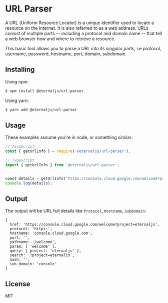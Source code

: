 # URL Parser

A URL (Uniform Resource Locator) is a unique identifier used to locate a resource on the Internet. It is also referred to as a web address. URLs consist of multiple parts -- including a protocol and domain name -- that tell a web browser how and where to retrieve a resource.

This basic tool allows you to parse a URL into its singular parts, i.e protocol, username, password, hostname, port, domain, subdomain.

## Installing

Using npm:

```bash
$ npm install @eternaljs/url-parser
```

Using yarn:

```bash
$ yarn add @eternaljs/url-parser
```

## Usage

These examples assume you're in node, or something similar:

```javascript
// JavaScript
const { getUrlInfo } = require('@eternaljs/url-parser');

// TypeScript
import { getUrlInfo } from '@eternaljs/url-parser';


const details = getUrlInfo('https://console.cloud.google.com/welcome?project=eternaljs');
console.log(details);

```

## Output

The output will be URL full details like `Protocol`, `Hostname`, `Subdomain`:

```
{
  href: 'https://console.cloud.google.com/welcome?project=eternaljs',
  protocol: 'https:',
  hostname: 'console.cloud.google.com',
  port: '',
  pathname: '/welcome',
  param: [ 'welcome' ],
  query: { project: 'eternaljs' },
  search: '?project=eternaljs',
  hash: '',
  sub_domain: 'console'
}
```

## License

MIT
